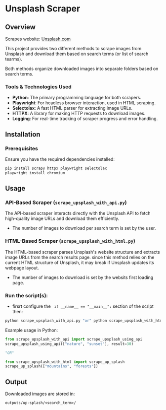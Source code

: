 
# Unsplash Scraper

## Overview
Scrapes website: [Unsplash.com](https://unsplash.com/)

This project provides two different methods to scrape images from Unsplash and download them based on search terms (or list of search tearms).

Both methods organize downloaded images into separate folders based on search terms.

### Tools & Technologies Used

- **Python**: The primary programming language for both scrapers.
- **Playwright**: For headless browser interaction, used in HTML scraping.
- **Selectolax**: A fast HTML parser for extracting image URLs.
- **HTTPX**: A library for making HTTP requests to download images.
- **Logging**: For real-time tracking of scraper progress and error handling.

## Installation

### Prerequisites

Ensure you have the required dependencies installed:

```bash
pip install scrapy httpx playwright selectolax
playwright install chromium
```

## Usage

### API-Based Scraper (`scrape_upsplash_with_api.py`)

The API-based scraper interacts directly with the Unsplash API to fetch high-quality image URLs and download them efficiently. 
- The number of images to download per search term is set by the user.

### HTML-Based Scraper (`scrape_upsplash_with_html.py`)

The HTML-based scraper parses Unsplash's website structure and extracts image URLs from the search results page. since this method relies on the current HTML structure of Unsplash, it may break if Unsplash updates its webpage layout.

- The number of images to download is set by the websits first loading page.

### Run the script(s):
- firsrt configure the ``` if __name__ == "__main__":``` section of the script then:
```bash
python scrape_upsplash_with_api.py "or" python scrape_upsplash_with_html.py
```

Example usage in Python:


```python
from scrape_upsplash_with_api import scrape_upsplash_using_api
scrape_upsplash_using_api(["nature", "sunset"], result=30)

"OR"

from scrape_upsplash_with_html import scrape_up_splash
scrape_up_splash(["mountains", "forests"])
```

## Output

Downloaded images are stored in:

```
outputs/up-splash/<search_term>/ 
```

